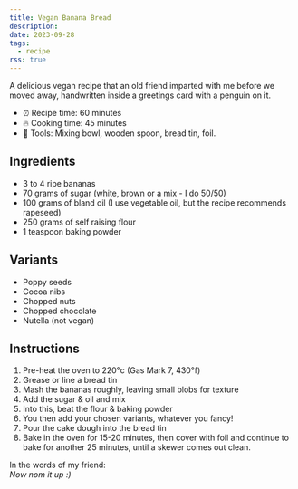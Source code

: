 ```yaml
---
title: Vegan Banana Bread
description: 
date: 2023-09-28
tags:
  - recipe
rss: true
---
```


A delicious vegan recipe that an old friend imparted with me before we moved away, handwritten inside a greetings card with a penguin on it.

<span class="hr my-2"></span>

<ul class="unstyled">
    <li>⏰ Recipe time: 60 minutes</li>
    <li>🔥 Cooking time:  45 minutes</li>
    <li>🥣 Tools: Mixing bowl, wooden spoon, bread tin, foil.</li>
</ul>

## Ingredients
- 3 to 4 ripe bananas
- 70 grams of sugar (white, brown or a mix - I do 50/50)
- 100 grams of bland oil (I use vegetable oil, but the recipe recommends rapeseed)
-  250 grams of self raising flour
- 1 teaspoon baking powder

## Variants
- Poppy seeds
- Cocoa nibs
- Chopped nuts
- Chopped chocolate
- Nutella (not vegan)

## Instructions
1. Pre-heat the oven to 220°c (Gas Mark 7, 430°f)
1. Grease or line a bread tin
1. Mash the bananas roughly, leaving small blobs for texture
1. Add the sugar & oil and mix
1. Into this, beat the flour & baking powder
1. You then add your chosen variants, whatever you fancy!
1. Pour the cake dough into the bread tin
1. Bake in the oven for 15-20 minutes, then cover with foil and continue to bake for another 25 minutes, until a skewer comes out clean.

In the words of my friend:</br>
<em>Now nom it up :)</em>